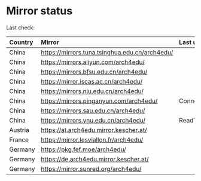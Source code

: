 <script src="./time.js"></script>
# Mirror status
Last check: <script type="text/javascript">localize(1678051004.7923276);</script>

|Country|Mirror|Last update|
|:------|:-----|:----------|
|China|https://mirrors.tuna.tsinghua.edu.cn/arch4edu/|<script type="text/javascript">localize(1678041298);</script>|
|China|https://mirrors.aliyun.com/arch4edu/|<script type="text/javascript">localize(1677997980);</script>|
|China|https://mirrors.bfsu.edu.cn/arch4edu/|<script type="text/javascript">localize(1677997980);</script>|
|China|https://mirror.iscas.ac.cn/arch4edu/|<script type="text/javascript">localize(1678041298);</script>|
|China|https://mirrors.nju.edu.cn/arch4edu/|<script type="text/javascript">localize(1677997980);</script>|
|China|https://mirrors.pinganyun.com/arch4edu/|ConnectionError|
|China|https://mirrors.sau.edu.cn/arch4edu/|<script type="text/javascript">localize(1673850842);</script>|
|China|https://mirrors.ynu.edu.cn/arch4edu/|ReadTimeout|
|Austria|https://at.arch4edu.mirror.kescher.at/|<script type="text/javascript">localize(1677997980);</script>|
|France|https://mirror.lesviallon.fr/arch4edu/|<script type="text/javascript">localize(1677997980);</script>|
|Germany|https://pkg.fef.moe/arch4edu/|<script type="text/javascript">localize(1677997980);</script>|
|Germany|https://de.arch4edu.mirror.kescher.at/|<script type="text/javascript">localize(1677997980);</script>|
|Germany|https://mirror.sunred.org/arch4edu/|<script type="text/javascript">localize(1677997980);</script>|

<script src="./tablefilter/tablefilter.js"></script>
<script src="./table.js"></script>